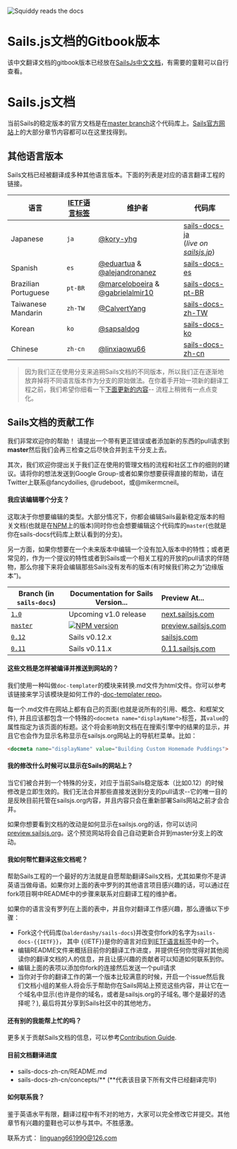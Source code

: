 ![Squiddy reads the docs](http://sailsjs.org/images/squidford_swimming.png)

# Sails.js文档的Gitbook版本

该中文翻译文档的gitbook版本已经放在[SailsJs中文文档](https://linxiaowu66.gitbooks.io/sailsjs/content/)，有需要的童鞋可以自行查看。
# Sails.js文档

当前Sails的稳定版本的官方文档是在[master branch](github.com/balderdashy/sails-docs)这个代码库上。[Sails官方网站](http://sailsjs.org)上的大部分章节内容都可以在这里找得到。


## 其他语言版本

Sails文档已经被翻译成多种其他语言版本。下面的列表是对应的语言翻译工程的链接。

| 语言                     | [IETF语言标签](https://en.wikipedia.org/wiki/IETF_language_tag)  | 维护者        | 代码库                               |
| ---------------------------- | ------- | ------------------ | ---------------------------------- |
| Japanese                     | `ja`    | [@kory-yhg](https://github.com/kory-yhg)      | [sails-docs-ja](https://github.com/balderdashy/sails-docs/tree/ja) <br/>(_live on [sailsjs.jp](http://sailsjs.jp)_)
| Spanish                      | `es`    | [@eduartua](https://github.com/eduartua/) & [@alejandronanez](https://github.com/alejandronanez)   | [sails-docs-es](https://github.com/eduartua/sails-docs-es)
| Brazilian Portuguese         | `pt-BR` | [@marceloboeira](https://github.com/marceloboeira) & [@gabrielalmir10](https://github.com/gabrielalmir10)   | [sails-docs-pt-BR](https://github.com/balderdashy/sails-docs/tree/pt-BR)
| Taiwanese Mandarin           | `zh-TW` | [@CalvertYang](https://github.com/CalvertYang)   | [sails-docs-zh-TW](https://github.com/balderdashy/sails-docs/tree/zh-TW)
| Korean                       | `ko`    | [@sapsaldog](https://github.com/sapsaldog)   | [sails-docs-ko](https://github.com/balderdashy/sails-docs/tree/ko)
| Chinese                      | `zh-cn`    | [@linxiaowu66](https://github.com/linxiaowu66)   | [sails-docs-zh-cn](https://github.com/linxiaowu66/sails-docs-zh-cn)

> 因为我们正在使用分支来追朔Sails文档的不同版本，所以我们正在逐渐地放弃掉将不同语言版本作为分支的原始做法。在你着手开始一项新的翻译工程之前，我们希望你细看一下[下面更新的内容](#how-can-i-help-translate-the-documentation)-- 流程上稍微有一点点变化。



## Sails文档的贡献工作

我们非常欢迎你的帮助！  请提出一个带有更正错误或者添加新的东西的pull请求到**master**然后我们会再三检查之后尽快合并到主干分支上去。

其次，我们欢迎你提出关于我们正在使用的管理文档的流程和社区工作的细则的建议。请将你的想法发送到Google Group-或者如果你想要获得直接的帮助，请在Twitter上联系@fancydoilies, @rudeboot，或@mikermcneil。

#### 我应该编辑哪个分支？

这取决于你想要编辑的类型。大部分情况下，你都会编辑Sails最新稳定版本的相关文档(也就是在[NPM](npmjs.org/package/sails)上的版本)同时你也会想要编辑这个代码库的`master`(也就是你在sails-docs代码库上默认看到的分支)。

另一方面，如果你想要在一个未来版本中编辑一个没有加入版本中的特性；或者更常见的，作为一个提议的特性或者到Sails或一个相关工程的开放的pull请求的伴随物，那么你接下来将会编辑那些Sails没有发布的版本(有时候我们称之为“边缘版本”)。


| Branch (in `sails-docs`)                    | Documentation for Sails Version...                                   | Preview At...      |
|-------------------------------------------------------------------------------------|------------------------|:-------------------|
| [`1.0`](https://github.com/balderdashy/sails-docs/tree/1.0) | Upcoming v1.0 release                          | [next.sailsjs.com](http://next.sailsjs.com)
| [`master`](https://github.com/balderdashy/sails-docs/tree/master) | [![NPM version](https://badge.fury.io/js/sails.png)](http://badge.fury.io/js/sails) | [preview.sailsjs.com](http://preview.sailsjs.com)
| [`0.12`](https://github.com/balderdashy/sails-docs/tree/0.12) | Sails v0.12.x | [sailsjs.com](http://sailsjs.com)
| [`0.11`](https://github.com/balderdashy/sails-docs/tree/0.11) | Sails v0.11.x           | [0.11.sailsjs.com](http://0.11.sailsjs.com)


#### 这些文档是怎样被编译并推送到网站的？

我们使用一种叫做`doc-templater`的模块来转换.md文件为html文件。你可以参考该链接来学习该模块是如何工作的-[doc-templater repo](https://github.com/uncletammy/doc-templater)。

每一个.md文件在网站上都有自己的页面(也就是说所有的引用、概念、和框架文件), 并且应该都包含一个特殊的`<docmeta name="displayName">`标签，其`value`的属性指定为该页面的标题。这个将会影响到文档在在搜索引擎中的结果的显示，并且它也会作为显示名称显示在sailsjs.org网站上的导航栏菜单。比如：

```markdown
<docmeta name="displayName" value="Building Custom Homemade Puddings">
```

#### 我的修改什么时候可以显示在Sails的网站上？

当它们被合并到一个特殊的分支，对应于当前Sails稳定版本（比如0.12）的时候修改是立即生效的。我们无法合并那些直接发送到分支的pull请求--它的唯一目的是反映目前托管在sailsjs.org内容，并且内容只会在重新部署Sails网站之前才会合并。

如果你想要看到文档的改动是如何显示在sailsjs.org的话，你可以访问[preview.sailsjs.org](http://preview.sailsjs.org)。这个预览网站将会自己自动更新合并到master分支上的改动。


#### 我如何帮忙翻译这些文档呢？

帮助Sails工程的一个最好的方法就是自愿帮助翻译Sails文档，尤其如果你不是讲英语当做母语。如果你对上面的表中罗列的其他语言项目感兴趣的话，可以通过在fork项目啊中README中的步骤来联系对应翻译工程的维护者。

如果你的语言没有罗列在上面的表中，并且你对翻译工作感兴趣，那么遵循以下步骤：

+ Fork这个代码库(`balderdashy/sails-docs`)并改变你fork的名字为`sails-docs-{{IETF}}`， 其中 {{IETF}}是你的语言对应到[IETF语言标签](https://en.wikipedia.org/wiki/IETF_language_tag)中的一个。
+ 编辑README文件来概括目前你的翻译工作进度，并提供任何你觉得对其他阅读你的翻译文档的人的信息，并且让感兴趣的贡献者可以知道如何联系到你。
+ 编辑上面的表项以添加你fork的连接然后发送一个pull请求
+ 当你对于你的翻译工作的第一个版本比较满意的时候，开启一个issue然后我们文档小组的某些人将会乐于帮助你在Sails网站上预览这些内容，并让它在一个域名中显示(也许是你的域名，或者是sailsjs.org的子域名, 哪个是最好的选择呢？), 最后将其分享到Sails社区中的其他地方。


#### 还有别的我能帮上忙的吗？

更多关于贡献Sails文档的信息，可以参考[Contribution Guide](https://github.com/balderdashy/sails/blob/master/CONTRIBUTING.md).

#### 目前文档翻译进度

+ sails-docs-zh-cn/README.md
+ sails-docs-zh-cn/concepts/** (**代表该目录下所有文件已经翻译完毕)


#### 如何联系我？

鉴于英语水平有限，翻译过程中有不对的地方，大家可以完全修改它并提交。其他章节有兴趣的童鞋也可以参与其中。不胜感激。

联系方式： linguang661990@126.com
